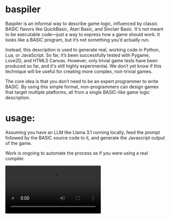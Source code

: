 # baspiler

Baspiler is an informal way to describe game logic, influenced by classic BASIC flavors like QuickBasic, Atari Basic, and Sinclair Basic. It's not meant to be executable code—just a way to express how a game should work. It looks like a BASIC program, but it’s not something you’d actually run.

Instead, this description is used to generate real, working code in Python, Lua, or JavaScript. So far, it’s been successfully tested with Pygame, Love2D, and HTML5 Canvas. However, only trivial game tests have been produced so far, and it's still highly experimental. We don’t yet know if this technique will be useful for creating more complex, non-trivial games.

The core idea is that you don’t need to be an expert programmer to write BASIC. By using this simple format, non-programmers can design games that target multiple platforms, all from a single BASIC-like game logic description.


# usage:

Assuming you have an LLM like Llama 3.1 running locally, feed the prompt followed by the BASIC source code to it, and generate the Javascript output of the game.

Work is ongoing to automate the process as if you were using a real compiler.


![screenshot of the trivial inbadders game compiled to html5 canvas from BASIC source](inbadders.mp4 "inbadders")
